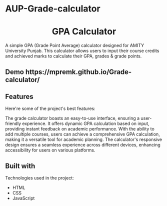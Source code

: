 # AUP-Grade-calculator
<h1 align="center" id="title">GPA Calculator</h1>

<p id="description">A simple GPA (Grade Point Average) calculator designed for AMITY University Punjab. This calculator allows users to input their course credits and achieved marks to calculate their GPA, grades & grade points.</p>

<h2>Demo  https://mpremk.github.io/Grade-calculator/</h2>



  
  
<h2> Features</h2>

Here're some of the project's best features:

The grade calculator boasts an easy-to-use interface, ensuring a user-friendly experience. It offers dynamic GPA calculation based on input, providing instant feedback on academic performance. With the ability to add multiple courses, users can achieve a comprehensive GPA calculation, making it a versatile tool for academic planning. The calculator's responsive design ensures a seamless experience across different devices, enhancing accessibility for users on various platforms.


  
<h2>Built with</h2>

Technologies used in the project:

*   HTML
*   CSS
*   JavaScript
